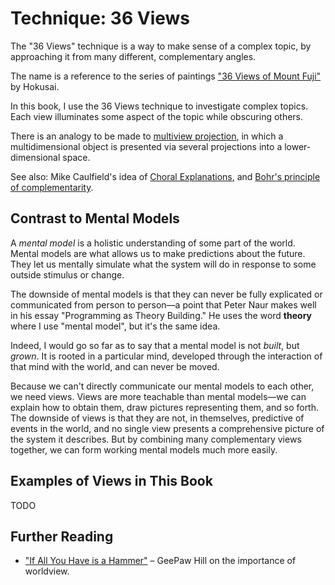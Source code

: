 # Technique: 36 Views

The "36 Views" technique is a way to make sense of a complex topic, by approaching it from many different, complementary angles.

The name is a reference to the series of paintings ["36 Views of Mount Fuji"](https://en.wikipedia.org/wiki/Thirty-six_Views_of_Mount_Fuji) by Hokusai.

In this book, I use the 36 Views technique to investigate complex topics. Each view illuminates some aspect of the topic while obscuring others.

There is an analogy to be made to [multiview projection](https://en.wikipedia.org/wiki/Multiview_projection), in which a multidimensional object is presented via several projections into a lower-dimensional space.

See also: Mike Caulfield's idea of [Choral Explanations](https://hapgood.us/2016/05/13/choral-explanations/), and [Bohr's principle of complementarity](https://en.wikipedia.org/wiki/Complementarity_(physics)).

## Contrast to Mental Models

A _mental model_ is a holistic understanding of some part of the world. Mental models are what allows us to make predictions about the future. They let us mentally simulate what the system will do in response to some outside stimulus or change.

The downside of mental models is that they can never be fully explicated or communicated from person to person—a point that Peter Naur makes well in his essay "Programming as Theory Building." He uses the word **theory** where I use "mental model", but it's the same idea.

Indeed, I would go so far as to say that a mental model is not _built_, but _grown_. It is rooted in a particular mind, developed through the interaction of that mind with the world, and can never be moved.

Because we can't directly communicate our mental models to each other, we need views. Views are more teachable than mental models—we can explain how to obtain them, draw pictures representing them, and so forth. The downside of views is that they are not, in themselves, predictive of events in the world, and no single view presents a comprehensive picture of the system it describes. But by combining many complementary views together, we can form working mental models much more easily.

## Examples of Views in This Book

TODO

## Further Reading

- ["If All You Have is a Hammer"](https://www.geepawhill.org/2019/12/30/if-all-you-have-is-a-hammer/) – GeePaw Hill on the importance of worldview.